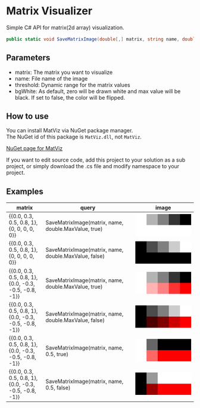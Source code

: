 # Matrix Visualizer

Simple C# API for matrix(2d array) visualization.

```csharp
public static void SaveMatrixImage(double[,] matrix, string name, double threshold = double.MaxValue, bool bgWhite = true)
```

## Parameters
- matrix: The matrix you want to visualize
- name: File name of the image
- threshold: Dynamic range for the matrix values
- bgWhite: As default, zero will be drawn white and max value will be black. If set to false, the color will be flipped.

## How to use
You can install MatViz via NuGet package manager.<br>
The NuGet id of this package is `MatViz.dll`, not `MatViz`.

[NuGet page for MatViz](https://www.nuget.org/packages/MatViz.dll/1.0.1.1)

If you want to edit source code, add this project to your solution as a sub project, or simply download the .cs file and modify namespace to your project.

## Examples
| matrix | query|  image |
|---|---|---|
| {{0.0, 0.3, 0.5, 0.8, 1},<br> {0, 0, 0, 0, 0}} | SaveMatrixImage(matrix, name, double.MaxValue, true) | <img src="image/positive.png" width="400"> |
| {{0.0, 0.3, 0.5, 0.8, 1},<br> {0, 0, 0, 0, 0}} | SaveMatrixImage(matrix, name, double.MaxValue, false) | <img src="image/positive-flipped.png" width="400"> |
| {{0.0, 0.3, 0.5, 0.8, 1},<br> {0.0, -0.3, -0.5, -0.8, -1}} | SaveMatrixImage(matrix, name, double.MaxValue, true) |<img src="image/negative.png" width="400"> |
| {{0.0, 0.3, 0.5, 0.8, 1},<br> {0.0, -0.3, -0.5, -0.8, -1}} | SaveMatrixImage(matrix, name, double.MaxValue, false) |<img src="image/negative-flipped.png" width="400"> |
| {{0.0, 0.3, 0.5, 0.8, 1},<br> {0.0, -0.3, -0.5, -0.8, -1}} | SaveMatrixImage(matrix, name, 0.5, true) |<img src="image/negative-threshold.png" width="400"> |
| {{0.0, 0.3, 0.5, 0.8, 1},<br> {0.0, -0.3, -0.5, -0.8, -1}} | SaveMatrixImage(matrix, name, 0.5, false) |<img src="image/negative-flipped-threshold.png" width="400"> |



